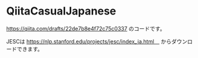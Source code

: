 # QiitaCasualJapanese
https://qiita.com/drafts/22de7b8e4f72c75c0337 のコードです。

JESCは
https://nlp.stanford.edu/projects/jesc/index_ja.html　
からダウンロードできます。
